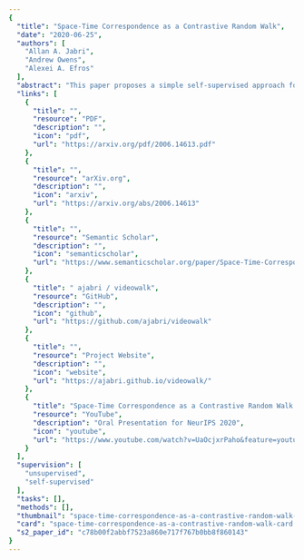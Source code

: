 ```yaml
---
{
  "title": "Space-Time Correspondence as a Contrastive Random Walk",
  "date": "2020-06-25",
  "authors": [
    "Allan A. Jabri",
    "Andrew Owens",
    "Alexei A. Efros"
  ],
  "abstract": "This paper proposes a simple self-supervised approach for learning representations for visual correspondence from raw video. We cast correspondence as link prediction in a space-time graph constructed from a video. In this graph, the nodes are patches sampled from each frame, and nodes adjacent in time can share a directed edge. We learn a node embedding in which pairwise similarity defines transition probabilities of a random walk. Prediction of long-range correspondence is efficiently computed as a walk along this graph. The embedding learns to guide the walk by placing high probability along paths of correspondence. Targets are formed without supervision, by cycle-consistency: we train the embedding to maximize the likelihood of returning to the initial node when walking along a graph constructed from a `palindrome' of frames. We demonstrate that the approach allows for learning representations from large unlabeled video. Despite its simplicity, the method outperforms the self-supervised state-of-the-art on a variety of label propagation tasks involving objects, semantic parts, and pose. Moreover, we show that self-supervised adaptation at test-time and edge dropout improve transfer for object-level correspondence.",
  "links": [
    {
      "title": "",
      "resource": "PDF",
      "description": "",
      "icon": "pdf",
      "url": "https://arxiv.org/pdf/2006.14613.pdf"
    },
    {
      "title": "",
      "resource": "arXiv.org",
      "description": "",
      "icon": "arxiv",
      "url": "https://arxiv.org/abs/2006.14613"
    },
    {
      "title": "",
      "resource": "Semantic Scholar",
      "description": "",
      "icon": "semanticscholar",
      "url": "https://www.semanticscholar.org/paper/Space-Time-Correspondence-as-a-Contrastive-Random-Jabri-Owens/c78b00f2abbf7523a860e717f767b0bb8f860143#references"
    },
    {
      "title": " ajabri / videowalk",
      "resource": "GitHub",
      "description": "",
      "icon": "github",
      "url": "https://github.com/ajabri/videowalk"
    },
    {
      "title": "",
      "resource": "Project Website",
      "description": "",
      "icon": "website",
      "url": "https://ajabri.github.io/videowalk/"
    },
    {
      "title": "Space-Time Correspondence as a Contrastive Random Walk [Oral Presentation]",
      "resource": "YouTube",
      "description": "Oral Presentation for NeurIPS 2020",
      "icon": "youtube",
      "url": "https://www.youtube.com/watch?v=UaOcjxrPaho&feature=youtu.be"
    }
  ],
  "supervision": [
    "unsupervised",
    "self-supervised"
  ],
  "tasks": [],
  "methods": [],
  "thumbnail": "space-time-correspondence-as-a-contrastive-random-walk-thumb.jpg",
  "card": "space-time-correspondence-as-a-contrastive-random-walk-card.jpg",
  "s2_paper_id": "c78b00f2abbf7523a860e717f767b0bb8f860143"
}
---
```


